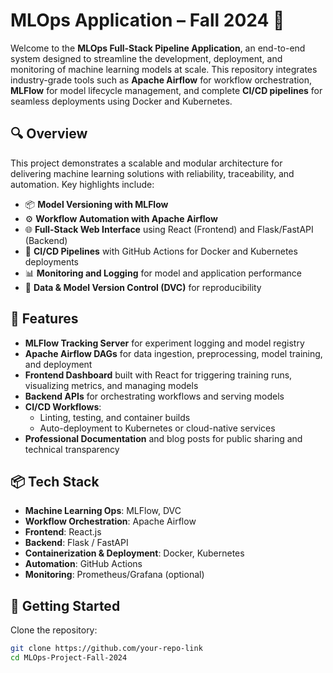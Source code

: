 # MLOps Application – Fall 2024 🚀

Welcome to the **MLOps Full-Stack Pipeline Application**, an end-to-end system designed to streamline the development, deployment, and monitoring of machine learning models at scale. This repository integrates industry-grade tools such as **Apache Airflow** for workflow orchestration, **MLFlow** for model lifecycle management, and complete **CI/CD pipelines** for seamless deployments using Docker and Kubernetes.

## 🔍 Overview

This project demonstrates a scalable and modular architecture for delivering machine learning solutions with reliability, traceability, and automation. Key highlights include:

- 📦 **Model Versioning with MLFlow**  
- ⚙️ **Workflow Automation with Apache Airflow**  
- 🌐 **Full-Stack Web Interface** using React (Frontend) and Flask/FastAPI (Backend)  
- 🔁 **CI/CD Pipelines** with GitHub Actions for Docker and Kubernetes deployments  
- 📊 **Monitoring and Logging** for model and application performance  
- 📁 **Data & Model Version Control (DVC)** for reproducibility  

## 🔧 Features

- **MLFlow Tracking Server** for experiment logging and model registry  
- **Apache Airflow DAGs** for data ingestion, preprocessing, model training, and deployment  
- **Frontend Dashboard** built with React for triggering training runs, visualizing metrics, and managing models  
- **Backend APIs** for orchestrating workflows and serving models  
- **CI/CD Workflows**:  
  - Linting, testing, and container builds  
  - Auto-deployment to Kubernetes or cloud-native services  
- **Professional Documentation** and blog posts for public sharing and technical transparency  

## 📦 Tech Stack

- **Machine Learning Ops**: MLFlow, DVC  
- **Workflow Orchestration**: Apache Airflow  
- **Frontend**: React.js  
- **Backend**: Flask / FastAPI  
- **Containerization & Deployment**: Docker, Kubernetes  
- **Automation**: GitHub Actions  
- **Monitoring**: Prometheus/Grafana (optional)  

## 🚀 Getting Started

Clone the repository:

```bash
git clone https://github.com/your-repo-link
cd MLOps-Project-Fall-2024
